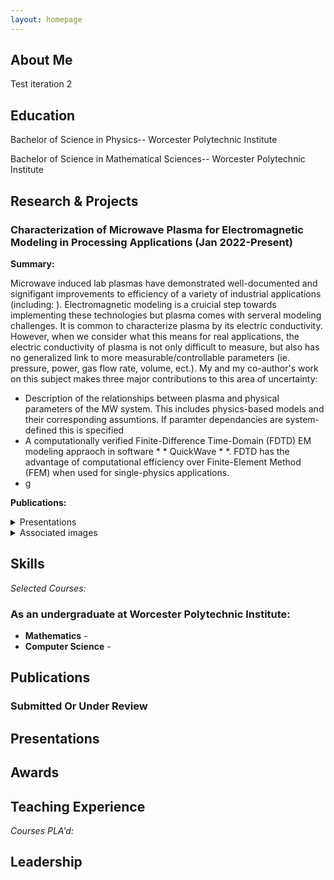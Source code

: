 ```yaml
---
layout: homepage
---
```


## About Me
Test iteration 2


## Education
Bachelor of Science in Physics-- Worcester Polytechnic Institute

Bachelor of Science in Mathematical Sciences-- Worcester Polytechnic Institute

## Research & Projects
### Characterization of Microwave Plasma for Electromagnetic Modeling in Processing Applications (Jan 2022-Present)
**Summary:** 

Microwave induced lab plasmas have demonstrated well-documented and signifigant improvements to efficiency of a variety of industrial applications (including: ). Electromagnetic modeling is a cruicial step towards implementing these technologies but plasma comes with serveral modeling challenges. It is common to characterize plasma by its electric conductivity. However, when we consider what this means for real applications, the electric conductivity of plasma is not only difficult to measure, but also has no generalized link to more measurable/controllable parameters (ie. pressure, power, gas flow rate, volume, ect.). My and my co-author's work on this subject makes three major contributions to this area of uncertainty:
- Description of the relationships between plasma and physical parameters of the MW system. This includes physics-based models and their corresponding assumtions. If paramter dependancies are system-defined this is specified 
- A computationally verified Finite-Difference Time-Domain (FDTD) EM modeling appraoch in software * * QuickWave * *. FDTD has the advantage of computational efficiency over Finite-Element Method (FEM) when used for single-physics applications. 
- g

**Publications:**

<details>
<summary>Presentations</summary>
  
- WPI Association for Women in Mathematics (AWM), Aug 27, 2023
- 2023 WPI Undergraduate Research Showcase, Aug 3, 2023
- *Invited: University of Colorado Boulder—Electrical Engineering Department, July 2, 2023
- International Microwave Power Institute’s (IMPI’s) 57th Annual Microwave Power Symposium, Jun 29, 2023
- SAIREM- Microwave Plasma Generation, Feb 15, 2023
- *Invited: Massachusetts College of Liberal Arts (MCLA), Dec 6, 2022 
- WPI STAR & DraftKings Lightning Talks, Sep 21, 2022 
- WPI Research Experience for Undergraduates (REU) Showcase, Aug 4, 2022
  
</details>

<details>
<summary>Associated images</summary>
</details>

## Skills


*Selected Courses:*

### As an undergraduate at Worcester Polytechnic Institute:

- **Mathematics** - 
- **Computer Science** -




## Publications



### Submitted Or Under Review


## Presentations


## Awards


## Teaching Experience

*Courses PLA'd:*



## Leadership
